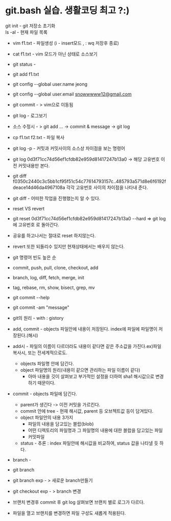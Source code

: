 # git.bash 실습. 생활코딩 최고 ?:)

git init   - git 저장소 초기화  
ls -al - 현재 파일 목록  

- vim f1.txt  - 파일생성 (i - insert모드 , : wq 저장후 종료)  
- cat f1.txt - vim 모드가 아닌 상태로 소스보기  
- git status -
- git add f1.txt
- git config --global user.name jeong  
- git config --global user.email snowwwww12@gmail.com
- git commit - > vim으로 이동됨
- git log - 로그보기
- 소스 수정시 - > git add ... -> commit & message -> git log
- cp f1.txt f2.txt - 파일 복사


- git log -p - 커밋과 커밋사이의 소스상 차이점을 보는 명령어
- git log 0d3f71cc74d56ef1cfdb82e959d81417247b13a0 -> 해당 고유번호 이전 커밋내용만 본다.
- git diff f0350c2440c3c5bb1cf95f51c54c77614793157c..485793a571d8e6f6192fdeace14d46da4967108a 각각 고유번호 사이의 차이점을 나타내 준다.
- git diff - 어떠한 작업을 진행했는지 알 수 있다.


- reset VS revert
- git reset 0d3f71cc74d56ef1cfdb82e959d81417247b13a0 --hard => git log 에 고유번호 로 돌아간다.
- 공유를 하고나서는 절대로 reset 하지않는다.
- revert 또한 되돌리수 있지만 현재상태에서는 배우지 않는다.


- git 명령어 빈도 높은 순
- commit, push, pull, clone, checkout, add
- branch, log, diff, fetch, merge, init
- tag, rebase, rm, show, bisect, grep, mv

- git commit --help
- git commit -am "message"


- git의 원리 - with : gistory
- add, commit - objects 파일안에 내용이 저장된다. index에 파일에 파일명이 저장된다.(해시)
* add시 - 파일의 이름이 다르더라도 내용이 같다면 같은 주소값을 가진다.ex)파일 복사시, 또는 전세계적으로도.
  * objects 파일명 안에 담긴다. 
  * object 파일명의 원리(내용이 같으면 관리하는 파일 이름이 같다)
    * 아마 내용을 깃이 살펴보고 부가적인 설정을 더하여 sha1 해시값으로 변경하기 때문이다.
* commit - objects 파일에 담긴다.
  * parent가 생긴다 -> 이전 커밋을 가르킨다.
  * commit 안에 tree - 현재 해시값, parent 등 오브젝트값 등이 담겨있다.
  * object 파일안의 내용 3가지
    * 파일의 내용을 담고있는 블랍(blob)
    * 어떤 디렉토리의 파일명과 그 파일명의 내용에 대한 블랍을 담고있는 파일
    * 커밋파일
  * status - 추론 : index 파일안에 해시값을 비교하여, status 값을 나타낼 듯 하다.
  
* branch -  
* git branch
* git branch exp - > 새로운 branch만들기
* git checkout exp - > branch 변경
* 브랜치 변경후 commit 후 git log 살펴보면 브랜치 별로 로그가 다르다.
* 파일을 열고 브랜치를 변경하면 파일 구성도 새롭게 적용된다.




